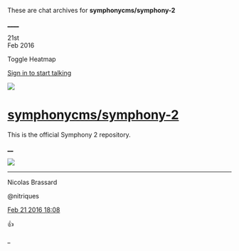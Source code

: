 These are chat archives for **symphonycms/symphony-2**

[__](/symphonycms/symphony-2/archives/2016/02/22)[__](/symphonycms/symphony-2/archives/2016/02/20)

21st  
Feb 2016

Toggle Heatmap

[Sign in to start talking](/login?action=login&button=archive-login)

![](https://avatars-02.gitter.im/group/iv/3/57542c45c43b8c601977197e?s=48)

#  [symphonycms/symphony-2](/symphonycms/symphony-2)

This is the official Symphony 2 repository.

[ __](/orgs/symphonycms/rooms "More symphonycms rooms")

![](https://avatars1.githubusercontent.com/u/771169?v=3&s=30)

____

Nicolas Brassard

@nitriques

[Feb 21 2016
18:08](https://gitter.im/symphonycms/symphony-2?at=56c9fd0ae1786831677c575d)

:+1:

_

